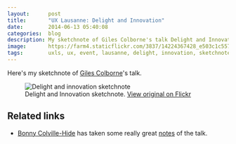 ```yaml
---
layout:      post
title:       "UX Lausanne: Delight and Innovation"
date:        2014-06-13 05:40:08
categories:  blog
description: My sketchnote of Giles Colborne's talk Delight and Innovation
image:       https://farm4.staticflickr.com/3837/14224367428_e503c1c557_z.jpg
tags:        uxls, ux, event, lausanne, delight, innovation, sketchnote
---
```


Here's my sketchnote of [Giles Colborne](https://twitter.com/gilescolborne)'s talk.

<figure>
  <img src="https://farm4.staticflickr.com/3837/14224367428_e503c1c557_z.jpg" alt="Delight and innovation sketchnote">
  <figcaption>
    Delight and Innovation sketchnote. <a href="https://www.flickr.com/photos/alienlebarge/14224367428/">View original on Flickr</a>
  </figcaption>
</figure>

## Related links

- [Bonny Colville-Hide](https://twitter.com/almostexact) has taken some really great [notes](http://rockpooldigitalux.tumblr.com/post/86496010801/designing-for-delight-giles-colborne-ux) of the talk.
